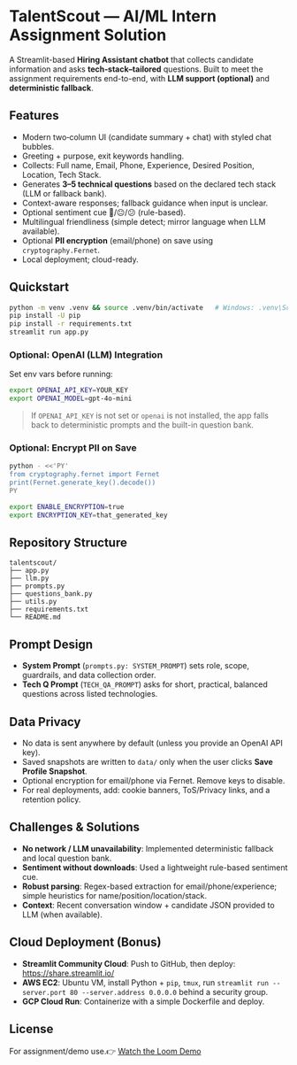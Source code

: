 # TalentScout — AI/ML Intern Assignment Solution

A Streamlit-based **Hiring Assistant chatbot** that collects candidate information and asks **tech‑stack–tailored** questions. Built to meet the assignment requirements end-to-end, with **LLM support (optional)** and **deterministic fallback**.

## Features

- Modern two‑column UI (candidate summary + chat) with styled chat bubbles.
- Greeting + purpose, exit keywords handling.
- Collects: Full name, Email, Phone, Experience, Desired Position, Location, Tech Stack.
- Generates **3–5 technical questions** based on the declared tech stack (LLM or fallback bank).
- Context-aware responses; fallback guidance when input is unclear.
- Optional sentiment cue 🙂/😐/😕 (rule-based).
- Multilingual friendliness (simple detect; mirror language when LLM available).
- Optional **PII encryption** (email/phone) on save using `cryptography.Fernet`.
- Local deployment; cloud-ready.

## Quickstart

```bash
python -m venv .venv && source .venv/bin/activate   # Windows: .venv\Scripts\activate
pip install -U pip
pip install -r requirements.txt
streamlit run app.py
```

### Optional: OpenAI (LLM) Integration

Set env vars before running:
```bash
export OPENAI_API_KEY=YOUR_KEY
export OPENAI_MODEL=gpt-4o-mini
```

> If `OPENAI_API_KEY` is not set or `openai` is not installed, the app falls back to deterministic prompts and the built-in question bank.

### Optional: Encrypt PII on Save

```bash
python - <<'PY'
from cryptography.fernet import Fernet
print(Fernet.generate_key().decode())
PY

export ENABLE_ENCRYPTION=true
export ENCRYPTION_KEY=that_generated_key
```

## Repository Structure

```
talentscout/
├── app.py
├── llm.py
├── prompts.py
├── questions_bank.py
├── utils.py
├── requirements.txt
└── README.md
```

## Prompt Design

- **System Prompt** (`prompts.py: SYSTEM_PROMPT`) sets role, scope, guardrails, and data collection order.
- **Tech Q Prompt** (`TECH_QA_PROMPT`) asks for short, practical, balanced questions across listed technologies.

## Data Privacy

- No data is sent anywhere by default (unless you provide an OpenAI API key).
- Saved snapshots are written to `data/` only when the user clicks **Save Profile Snapshot**.
- Optional encryption for email/phone via Fernet. Remove keys to disable.
- For real deployments, add: cookie banners, ToS/Privacy links, and a retention policy.

## Challenges & Solutions

- **No network / LLM unavailability**: Implemented deterministic fallback and local question bank.
- **Sentiment without downloads**: Used a lightweight rule-based sentiment cue.
- **Robust parsing**: Regex-based extraction for email/phone/experience; simple heuristics for name/position/location/stack.
- **Context**: Recent conversation window + candidate JSON provided to LLM (when available).

## Cloud Deployment (Bonus)

- **Streamlit Community Cloud**: Push to GitHub, then deploy: https://share.streamlit.io/
- **AWS EC2**: Ubuntu VM, install Python + `pip`, `tmux`, run `streamlit run --server.port 80 --server.address 0.0.0.0` behind a security group.
- **GCP Cloud Run**: Containerize with a simple Dockerfile and deploy.

## License

For assignment/demo use.👉 [Watch the Loom Demo](https://www.loom.com/share/92bf9842815947c0b9c4476354027462?sid=a2048262-26b2-4d7e-b0f7-c2aa9b4dea68)  

